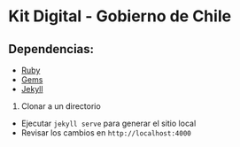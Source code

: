 Kit Digital - Gobierno de Chile
==========

Dependencias:
------------

* [Ruby](https://www.ruby-lang.org/es/)
* [Gems](http://rubygems.org/)
* [Jekyll](https://github.com/jekyll/jekyll)



1. Clonar a un directorio
* Ejecutar `jekyll serve` para generar el sitio local
* Revisar los cambios en `http://localhost:4000`